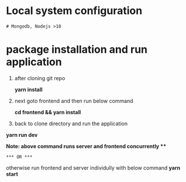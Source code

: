 # Local system configuration 

    # Mongodb, Nodejs >10  
    
# package installation and run application

1. after cloning git repo

    <b>yarn install</b>
    
2. next goto frontend and then run  below command

    <b>cd frontend && yarn install</b>
    
3. back to clone directory and run the application

  <b>yarn run dev</b>
  
  <b>Note: above command runs server and frontend concurrently  **</b>
    
    *** OR ***
    
  otherwise run frontend and server individully with below command
    <b> yarn start</b>
